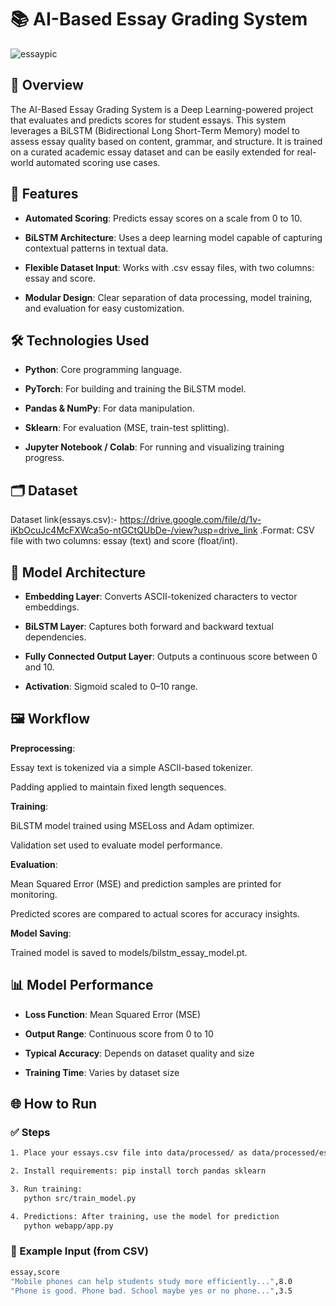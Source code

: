 # 📚 AI-Based Essay Grading System
![essaypic](https://github.com/user-attachments/assets/780fe86d-965f-44a4-b07b-f06ded899b14)

## 📌 Overview
The AI-Based Essay Grading System is a Deep Learning-powered project that evaluates and predicts scores for student essays. This system leverages a BiLSTM (Bidirectional Long Short-Term Memory) model to assess essay quality based on content, grammar, and structure. It is trained on a curated academic essay dataset and can be easily extended for real-world automated scoring use cases.

## 🚀 Features
- **Automated Scoring**: Predicts essay scores on a scale from 0 to 10.

- **BiLSTM Architecture**: Uses a deep learning model capable of capturing contextual patterns in textual data.

- **Flexible Dataset Input**: Works with .csv essay files, with two columns: essay and score.

- **Modular Design**: Clear separation of data processing, model training, and evaluation for easy customization.

## 🛠️ Technologies Used
- **Python**: Core programming language.

- **PyTorch**: For building and training the BiLSTM model.

- **Pandas & NumPy**: For data manipulation.

- **Sklearn**: For evaluation (MSE, train-test splitting).

- **Jupyter Notebook / Colab**: For running and visualizing training progress.

## 🗂️ Dataset
Dataset link(essays.csv):- https://drive.google.com/file/d/1v-iKbOcuJc4McFXWca5o-ntGCtQUbDe-/view?usp=drive_link .Format: CSV file with two columns: essay (text) and score (float/int).

## 🧠 Model Architecture
- **Embedding Layer**: Converts ASCII-tokenized characters to vector embeddings.

- **BiLSTM Layer**: Captures both forward and backward textual dependencies.

- **Fully Connected Output Layer**: Outputs a continuous score between 0 and 10.

- **Activation**: Sigmoid scaled to 0–10 range.

## 🖼️ Workflow
**Preprocessing**:

Essay text is tokenized via a simple ASCII-based tokenizer.

Padding applied to maintain fixed length sequences.

**Training**:

BiLSTM model trained using MSELoss and Adam optimizer.

Validation set used to evaluate model performance.

**Evaluation**:

Mean Squared Error (MSE) and prediction samples are printed for monitoring.

Predicted scores are compared to actual scores for accuracy insights.

**Model Saving**:

Trained model is saved to models/bilstm_essay_model.pt.

## 📊 Model Performance
- **Loss Function**: Mean Squared Error (MSE)

- **Output Range**: Continuous score from 0 to 10

- **Typical Accuracy**: Depends on dataset quality and size

- **Training Time**: Varies by dataset size

## 🌐 How to Run

### ✅ Steps
```bash
1. Place your essays.csv file into data/processed/ as data/processed/essays 

2. Install requirements: pip install torch pandas sklearn

3. Run training:
   python src/train_model.py

4. Predictions: After training, use the model for prediction
   python webapp/app.py
```
### 🔧 Example Input (from CSV)

```bash
essay,score 
"Mobile phones can help students study more efficiently...",8.0
"Phone is good. Phone bad. School maybe yes or no phone...",3.5
```







